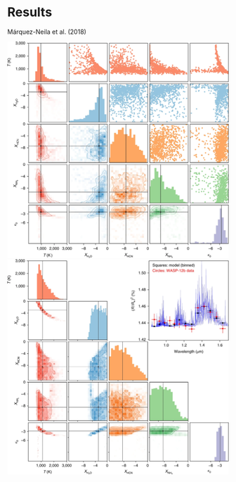 # Results

Márquez-Neila et al. (2018)

<div class="grid grid-cols-2 justify-center justify-items-center items-center">
<div> 
  <img src="/images/rf_baseline.png" class="max-h-85 shadow-xl p-1" />
</div>
<div> 
  <img src="/images/rf_nested.png" class="max-h-85 shadow-xl p-1" />
</div>
</div>



<style>
  a {
    border-style: none !important;
  }

  a:hover {
    border-style: none !important;
  }

  .list li{
    margin-bottom: 1.8rem !important;
  }
</style>

<!--
*Monte Carlo methods allow one to consider more general functional forms for the priors and have been implemented in various flavors*
-->
